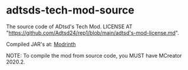 # adtsds-tech-mod-source
The source code of ADtsd's Tech Mod.
LICENSE AT "https://github.com/Adtsd24/rep1/blob/main/adtsd's-mod-license.md".


Compiled JAR's at:
[Modrinth](https://modrinth.com/mod/adtsds-tech-mod/)

NOTE: To compile the mod from source code, you MUST have MCreator 2020.2.
